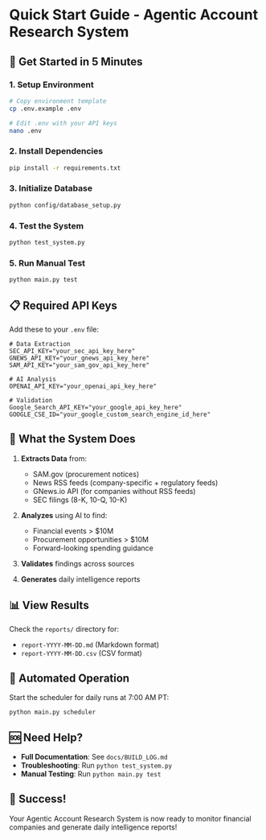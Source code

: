 # Quick Start Guide - Agentic Account Research System

## 🚀 Get Started in 5 Minutes

### 1. Setup Environment
```bash
# Copy environment template
cp .env.example .env

# Edit .env with your API keys
nano .env
```

### 2. Install Dependencies
```bash
pip install -r requirements.txt
```

### 3. Initialize Database
```bash
python config/database_setup.py
```

### 4. Test the System
```bash
python test_system.py
```

### 5. Run Manual Test
```bash
python main.py test
```

## 📋 Required API Keys

Add these to your `.env` file:

```env
# Data Extraction
SEC_API_KEY="your_sec_api_key_here"
GNEWS_API_KEY="your_gnews_api_key_here"
SAM_API_KEY="your_sam_gov_api_key_here"

# AI Analysis
OPENAI_API_KEY="your_openai_api_key_here"

# Validation
Google_Search_API_KEY="your_google_api_key_here"
GOOGLE_CSE_ID="your_google_custom_search_engine_id_here"
```

## 🎯 What the System Does

1. **Extracts Data** from:
   - SAM.gov (procurement notices)
   - News RSS feeds (company-specific + regulatory feeds)
   - GNews.io API (for companies without RSS feeds)
   - SEC filings (8-K, 10-Q, 10-K)

2. **Analyzes** using AI to find:
   - Financial events > $10M
   - Procurement opportunities > $10M
   - Forward-looking spending guidance

3. **Validates** findings across sources

4. **Generates** daily intelligence reports

## 📊 View Results

Check the `reports/` directory for:
- `report-YYYY-MM-DD.md` (Markdown format)
- `report-YYYY-MM-DD.csv` (CSV format)

## 🔄 Automated Operation

Start the scheduler for daily runs at 7:00 AM PT:
```bash
python main.py scheduler
```

## 🆘 Need Help?

- **Full Documentation**: See `docs/BUILD_LOG.md`
- **Troubleshooting**: Run `python test_system.py`
- **Manual Testing**: Run `python main.py test`

## 🎉 Success!

Your Agentic Account Research System is now ready to monitor financial companies and generate daily intelligence reports! 